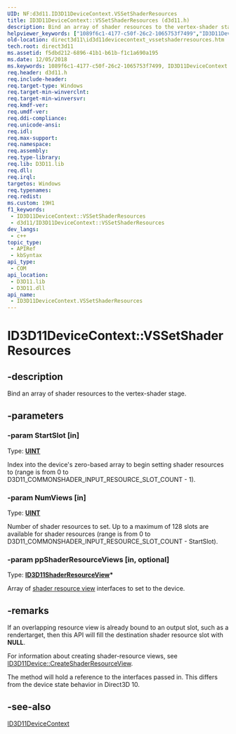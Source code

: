```yaml
---
UID: NF:d3d11.ID3D11DeviceContext.VSSetShaderResources
title: ID3D11DeviceContext::VSSetShaderResources (d3d11.h)
description: Bind an array of shader resources to the vertex-shader stage.
helpviewer_keywords: ["1089f6c1-4177-c50f-26c2-1065753f7499","ID3D11DeviceContext interface [Direct3D 11]","VSSetShaderResources method","ID3D11DeviceContext.VSSetShaderResources","ID3D11DeviceContext::VSSetShaderResources","VSSetShaderResources","VSSetShaderResources method [Direct3D 11]","VSSetShaderResources method [Direct3D 11]","ID3D11DeviceContext interface","d3d11/ID3D11DeviceContext::VSSetShaderResources","direct3d11.id3d11devicecontext_vssetshaderresources"]
old-location: direct3d11\id3d11devicecontext_vssetshaderresources.htm
tech.root: direct3d11
ms.assetid: f5dbd212-6896-41b1-b61b-f1c1a690a195
ms.date: 12/05/2018
ms.keywords: 1089f6c1-4177-c50f-26c2-1065753f7499, ID3D11DeviceContext interface [Direct3D 11],VSSetShaderResources method, ID3D11DeviceContext.VSSetShaderResources, ID3D11DeviceContext::VSSetShaderResources, VSSetShaderResources, VSSetShaderResources method [Direct3D 11], VSSetShaderResources method [Direct3D 11],ID3D11DeviceContext interface, d3d11/ID3D11DeviceContext::VSSetShaderResources, direct3d11.id3d11devicecontext_vssetshaderresources
req.header: d3d11.h
req.include-header: 
req.target-type: Windows
req.target-min-winverclnt: 
req.target-min-winversvr: 
req.kmdf-ver: 
req.umdf-ver: 
req.ddi-compliance: 
req.unicode-ansi: 
req.idl: 
req.max-support: 
req.namespace: 
req.assembly: 
req.type-library: 
req.lib: D3D11.lib
req.dll: 
req.irql: 
targetos: Windows
req.typenames: 
req.redist: 
ms.custom: 19H1
f1_keywords:
 - ID3D11DeviceContext::VSSetShaderResources
 - d3d11/ID3D11DeviceContext::VSSetShaderResources
dev_langs:
 - c++
topic_type:
 - APIRef
 - kbSyntax
api_type:
 - COM
api_location:
 - D3D11.lib
 - D3D11.dll
api_name:
 - ID3D11DeviceContext.VSSetShaderResources
---
```


# ID3D11DeviceContext::VSSetShaderResources


## -description

Bind an array of shader resources to the vertex-shader stage.

## -parameters

### -param StartSlot [in]

Type: <b><a href="/windows/desktop/WinProg/windows-data-types">UINT</a></b>

Index into the device's zero-based array to begin setting shader resources to (range is from 0 to D3D11_COMMONSHADER_INPUT_RESOURCE_SLOT_COUNT - 1).

### -param NumViews [in]

Type: <b><a href="/windows/desktop/WinProg/windows-data-types">UINT</a></b>

Number of shader resources to set. Up to a maximum of 128 slots are available for shader resources (range is from 0 to D3D11_COMMONSHADER_INPUT_RESOURCE_SLOT_COUNT - StartSlot).

### -param ppShaderResourceViews [in, optional]

Type: <b><a href="/windows/desktop/api/d3d11/nn-d3d11-id3d11shaderresourceview">ID3D11ShaderResourceView</a>*</b>

Array of <a href="/windows/desktop/api/d3d11/nn-d3d11-id3d11shaderresourceview">shader resource view</a> interfaces to set to the device.

## -remarks

If an overlapping resource view is already bound to an output slot, such as a rendertarget, then this API will fill the destination shader resource slot with <b>NULL</b>.

For information about creating shader-resource views, see <a href="/windows/desktop/api/d3d11/nf-d3d11-id3d11device-createshaderresourceview">ID3D11Device::CreateShaderResourceView</a>.

The method will hold a reference to the interfaces passed in.
      This differs from the device state behavior in Direct3D 10.

## -see-also

<a href="/windows/desktop/api/d3d11/nn-d3d11-id3d11devicecontext">ID3D11DeviceContext</a>